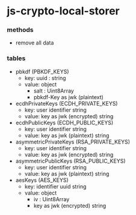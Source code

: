 # js-crypto-local-storer

### methods
- remove all data

### tables
- pbkdf (PBKDF_KEYS)
  - key: uuid : string
  - value: object
    - salt : Uint8Array
    - pbkdf-Key as jwk (plaintext) 
- ecdhPrivateKeys (ECDH_PRIVATE_KEYS)
  - key: user identifier string
  - value: key as jwk (encrypted) string
- ecdhPublicKeys (ECDH_PUBLIC_KEYS)
  - key: user identifier string
  - value: key as jwk (plaintext) string
- asymmetricPrivateKeys (RSA_PRIVATE_KEYS)
  - key: user identifier string
  - value: key as jwk (encrypted) string
- asymmetricPublicKeys (RSA_PUBLIC_KEYS)
  - key: user identifier string
  - value: key as jwk (plaintext) string
- aesKeys (AES_KEYS)
  - key: identifier uuid string
  - value: object
    - iv : Uint8Array
    - key as jwk (encrypted) string